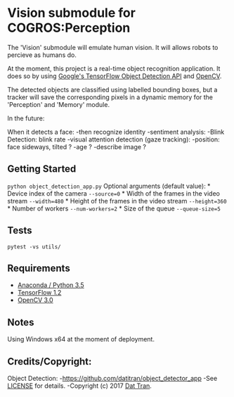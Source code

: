 # Vision submodule for COGROS:Perception

The 'Vision' submodule will emulate human vision. It will allows robots to percieve as humans do.

At the moment, this project is a real-time object recognition application. It does so by using [Google's TensorFlow Object Detection API](https://github.com/tensorflow/models/tree/master/research/object_detection) and [OpenCV](http://opencv.org/).

The detected objects are classified using labelled bounding boxes, but a tracker will save the corresponding pixels in a dynamic memory for the 'Perception' and 'Memory' module.

In the future: 

When it detects a face:
-then recognize identity
-sentiment analysis: 
-Blink Detection: blink rate
-visual attention detection (gaze tracking): 
-position: face sideways, tilted ?
-age ?
-describe image ?

## Getting Started

   `python object_detection_app.py`
    Optional arguments (default value):
    * Device index of the camera `--source=0`
    * Width of the frames in the video stream `--width=480`
    * Height of the frames in the video stream `--height=360`
    * Number of workers `--num-workers=2`
    * Size of the queue `--queue-size=5`

## Tests
```
pytest -vs utils/
```

## Requirements
- [Anaconda / Python 3.5](https://www.continuum.io/downloads)
- [TensorFlow 1.2](https://www.tensorflow.org/)
- [OpenCV 3.0](http://opencv.org/)

## Notes
Using Windows x64 at the moment of deployment.

## Credits/Copyright:

Object Detection:
-https://github.com/datitran/object_detector_app
-See [LICENSE](LICENSE) for details.
-Copyright (c) 2017 [Dat Tran](http://www.dat-tran.com/).
